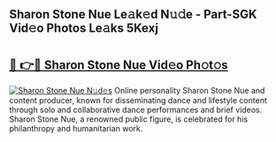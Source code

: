 ## Sharon Stone Nue Le𝚊k𝚎d N𝚞𝚍e - Part-SGK Vid𝚎o Photos Le𝚊ks 5Kexj

# <h2><a href="http://fb7qcn.evod.top/?m=Sharon+Stone+Nue">🔗 👉🔴 Sharon Stone Nue Vid𝚎o Ph𝚘t𝚘s</a></h2>

[![Sharon Stone Nue N𝚞d𝚎s](https://i.imgur.com/8V9OHl7.gif)](http://fb7qcn.evod.top/?m=Sharon+Stone+Nue)
Online personality Sharon Stone Nue and content producer, known for disseminating dance and lifestyle content through solo and collaborative dance performances and brief videos. Sharon Stone Nue, a renowned public figure, is celebrated for his philanthropy and humanitarian work. 
